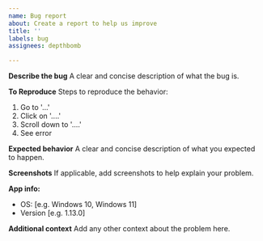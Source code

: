 ```yaml
---
name: Bug report
about: Create a report to help us improve
title: ''
labels: bug
assignees: depthbomb

---
```


**Describe the bug**
A clear and concise description of what the bug is.

**To Reproduce**
Steps to reproduce the behavior:
1. Go to '...'
2. Click on '....'
3. Scroll down to '....'
4. See error

**Expected behavior**
A clear and concise description of what you expected to happen.

**Screenshots**
If applicable, add screenshots to help explain your problem.

**App info:**
 - OS: [e.g. Windows 10, Windows 11]
 - Version [e.g. 1.13.0] <!-- version can be found by clicking the info button at the top-right of the window -->

**Additional context**
Add any other context about the problem here.
